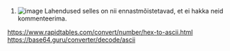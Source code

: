 1) ![image](https://github.com/JoosepPodekrat/Andmeturve2024/assets/144919619/7c566a5e-f53f-4409-b92b-f122a65a233f)
Lahendused selles on nii ennastmõistetavad, et ei hakka neid kommenteerima.

 https://www.rapidtables.com/convert/number/hex-to-ascii.html
 https://base64.guru/converter/decode/ascii
